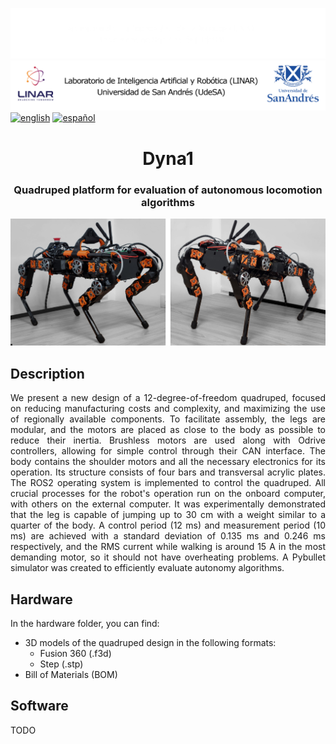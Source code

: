 ![Linar](imagenes/linar-dark.png#gh-dark-mode-only)
![Linar](imagenes/linar-light.png#gh-light-mode-only)
[![english](https://img.shields.io/badge/language-english-red)](https://github.com/udesa-ai/dyna1-quadruped/blob/readme/README.en.md)
[![español](https://img.shields.io/badge/idioma-español-blue.svg)](https://github.com/udesa-ai/dyna1-quadruped/blob/readme/README.md)

<h1 align="center">Dyna1</h3>
<h3 align="center">Quadruped platform for evaluation of autonomous locomotion algorithms</h3>

![Linar](imagenes/dog.png)

## Description
<p align="justify"> We present a new design of a 12-degree-of-freedom quadruped, focused on reducing manufacturing costs and complexity, and maximizing the use of regionally available components. To facilitate assembly, the legs are modular, and the motors are placed as close to the body as possible to reduce their inertia. Brushless motors are used along with Odrive controllers, allowing for simple control through their CAN interface. The body contains the shoulder motors and all the necessary electronics for its operation. Its structure consists of four bars and transversal acrylic plates. The ROS2 operating system is implemented to control the quadruped. All crucial processes for the robot's operation run on the onboard computer, with others on the external computer. It was experimentally demonstrated that the leg is capable of jumping up to 30 cm with a weight similar to a quarter of the body. A control period (12 ms) and measurement period (10 ms) are achieved with a standard deviation of 0.135 ms and 0.246 ms respectively, and the RMS current while walking is around 15 A in the most demanding motor, so it should not have overheating problems. A Pybullet simulator was created to efficiently evaluate autonomy algorithms. </p>

## Hardware

In the hardware folder, you can find:

- 3D models of the quadruped design in the following formats:
  - Fusion 360 (.f3d)
  - Step (.stp)
- Bill of Materials (BOM)

## Software

TODO
